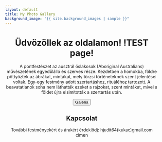 ```yaml
---
layout: default
title: My Photo Gallery
background_image: "{{ site.background_images | sample }}"
---
```


<div class="center-text">
  <h1>Üdvözöllek az oldalamon! !TEST page!</h1>

  <p>
    A pontfestészet az ausztrál őslakosok (Aboriginal Australians) művészetének egyedülálló és szerves része. Kezdetben a homokba, földre pöttyözték az ábrákat, mintákat, mely törzsi történeteknek szent jelentései voltak. Egy-egy festmény adott szertartáshoz, rituáléhoz tartozott. A beavatatlanok soha nem láthatták ezeket a rajzokat, szent mintákat, mivel a földet újra elsimították a szertartás után.
  </p>

  <button id="gallery-button" onclick="showGallery()">Galéria</button>

  <div id="hidden-gallery" style="display: none;"></div>

  <script src="https://cdnjs.cloudflare.com/ajax/libs/simplelightbox/2.7.0/simple-lightbox.min.js"></script>
  <link rel="stylesheet" href="https://cdnjs.cloudflare.com/ajax/libs/simplelightbox/2.7.0/simple-lightbox.min.css">

  <style>
    .center-text {
      text-align: center;
      margin: 0 auto;
      max-width: 800px; /* Set a maximum width for better presentation */
    }

    .gallery-container {
      position: fixed;
      top: 0;
      left: 0;
      right: 0;
      bottom: 0;
      background-color: rgba(0, 0, 0, 0.8);
      display: flex;
      justify-content: center;
      align-items: center;
      z-index: 9999;
    }

    /* Scale the images in the pop-up to 70% of the screen size */
    #hidden-gallery img {
      max-width: 70%;
      max-height: 70vh;
    }
  </style>

  <script>
    function showGallery() {
      var button = document.getElementById('gallery-button');
      var hiddenGallery = document.getElementById('hidden-gallery');

      if (hiddenGallery.style.display === 'none') {
        getImagesFromRepo().then(function (imageURLs) {
          for (var i = 0; i < imageURLs.length; i++) {
            var aTag = document.createElement('a');
            aTag.href = imageURLs[i];
            aTag.setAttribute('data-lightbox', 'gallery');
            aTag.setAttribute('data-title', 'Photo ' + (i + 1));

            var imgTag = document.createElement('img');
            imgTag.src = imageURLs[i];
            imgTag.alt = 'Photo ' + (i + 1);

            aTag.appendChild(imgTag);
            hiddenGallery.appendChild(aTag);
          }

          hiddenGallery.style.display = 'flex';
          button.innerHTML = 'Bezárás';

          var gallery = new SimpleLightbox('#hidden-gallery a');
        });
      } else {
        hiddenGallery.innerHTML = '';
        hiddenGallery.style.display = 'none';
        button.innerHTML = 'Galéria';
      }
    }

    function getImagesFromRepo() {
      var username = 'balazsvamosi1';
      var repo = 'balazsvamosi.github.io';

      return fetch('https://api.github.com/repos/' + username + '/' + repo + '/contents/')
        .then(function (response) {
          return response.json();
        })
        .then(function (data) {
          var imageUrls = data.filter(function (item) {
            return item.name.endsWith('.jpeg') || item.name.endsWith('.jpg');
          }).map(function (item) {
            return item.download_url;
          });

          return imageUrls;
        });
    }
  </script>
</div>

<div class="center-text">
  <h2>Kapcsolat</h2>
  <p>
    További festményekért és árakért érdeklődj: hjudit64(kukac)gmail.com címen
  </p>
</div>
